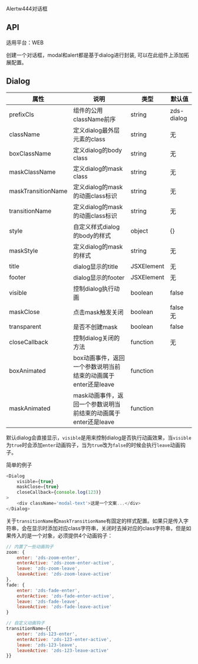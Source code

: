 Alertw444对话框

## API

适用平台：WEB

创建一个对话框，modal和alert都是基于dialog进行封装, 可以在此组件上添加拓展配置。

## Dialog

| 属性               | 说明                                                           | 类型       | 默认值     |
| ------------------ | -------------------------------------------------------------- | ---------- | ---------- |
| prefixCls          | 组件的公用className前序                                        | string     | zds-dialog |
| className          | 定义dialog最外层元素的class                                    | string     | 无         |
| boxClassName       | 定义dialog的body class                                         | string     | 无         |
| maskClassName      | 定义dialog的mask class                                         | string     | 无         |
| maskTransitionName | 定义dialog的mask 的动画class标识                               | string     | 无         |
| transitionName     | 定义dialog的mask 的动画class标识                               | string     | 无         |
| style              | 自定义样式dialog的body的样式                                   | object     | {}         |
| maskStyle          | 定义dialog的mask的样式                                         | string     | 无         |
| title              | dialog显示的title                                              | JSXElement | 无         |
| footer             | dialog显示的footer                                             | JSXElement | 无         |
| visible            | 控制dialog执行动画                                             | boolean    | false      |
| maskClose          | 点击mask触发关闭                                               | boolean    | false无    |
| transparent        | 是否不创建mask                                                 | boolean    | false      |
| closeCallback      | 控制dialog关闭的方法                                           | function   | 无         |
| boxAnimated        | box动画事件，返回一个参数说明当前结束的动画属于enter还是leave  | function   |            |
| maskAnimated       | mask动画事件，返回一个参数说明当前结束的动画属于enter还是leave | function   |            |

默认dialog会直接显示，`visible`是用来控制dialog是否执行动画效果，当`visible`为`true`时会添加`enter`动画钩子，当为`true`改为`false`的时候会执行`leave`动画钩子。


简单的例子

```JavaScript
<Dialog
    visible={true}
    maskClose={true}
    closeCallback={console.log(123)}
>
    <div className='modal-text'>这是一个文案...</div>
</Dialog>
```

关于`transitionName`和`maskTransitionName`有固定的样式配置。如果只是传入字符串，会在显示时添加对应class字符串，关闭时去掉对应的class字符串，但是如果传入的是一个对象，必须提供4个动画钩子：

```js
// 内置了一些动画钩子
zoom: {
    enter: 'zds-zoom-enter',
    enterActive: 'zds-zoom-enter-active',
    leave: 'zds-zoom-leave',
    leaveActive: 'zds-zoom-leave-active'
},
fade: {
    enter: 'zds-fade-enter',
    enterActive: 'zds-fade-enter-active',
    leave: 'zds-fade-leave',
    leaveActive: 'zds-fade-leave-active'
}

// 自定义动画钩子
transitionName={{
    enter: 'zds-123-enter',
    enterActive: 'zds-123-enter-active',
    leave: 'zds-123-leave',
    leaveActive: 'zds-123-leave-active'
}}
```